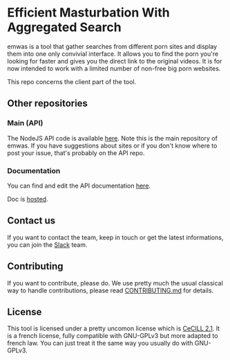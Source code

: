 # Efficient Masturbation With Aggregated Search

emwas is a tool that gather searches from different porn sites and display them into one only convivial interface. It allows you to find the porn you're looking for faster and gives you the direct link to the original videos. It is for now intended to work with a limited number of non-free big porn websites.

This repo concerns the client part of the tool.


## Other repositories

### Main (API)

The NodeJS API code is available [here](https://github.com/fabienleite/emwas-client).
Note this is the main repository of emwas.
If you have suggestions about sites or if you don't know where to post your issue, that's probably on the API repo.

### Documentation

You can find and edit the API documentation [here](https://github.com/fabienleite/emwas-doc).

Doc is [hosted](https://fabienleite.github.io/emwas-doc/).

## Contact us

If you want to contact the team, keep in touch or get the latest informations, you can join the [Slack](https://emwas.slack.com/) team.


## Contributing

If you want to contribute, please do. We use pretty much the usual classical way to handle contributions, please read [CONTRIBUTING.md](./CONTRIBUTING.md) for details.

## License

This tool is licensed under a pretty uncomon license which is [CeCILL 2.1](http://www.cecill.info/licences.en.html). It is a french license, fully compatible with GNU-GPLv3 but more adapted to french law. You can just treat it the same way you usually do with GNU-GPLv3.
